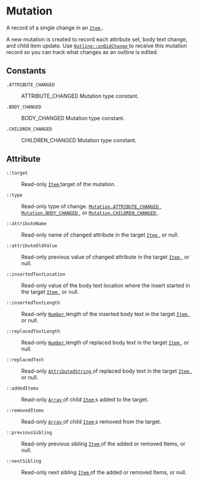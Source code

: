 <div class='class-def'>
  <script type="text/javascript" src="https://code.jquery.com/jquery-2.2.0.min.js"></script>
  <script>
    $( document ).ready(function() {
      $('.class-def dd').hide();
      $('.class-def dt').click(function(){
        $(this).next('dd').slideToggle();
      });
    });
  </script>
  <h1>Mutation</h1>
  <p>A record of a single change in an <a class='reference' href='Item.html'>
  <code>Item</code>
</a>.</p>
<p>A new mutation is created to record each attribute set, body text change,
and child item update. Use <a class='reference' href='Outline.html#instance-onDidChange'>
  <code>Outline::onDidChange</code>
</a> to receive this mutation
record so you can track what changes as an outline is edited. </p>
  
<h2>Constants</h2>
<dl>
  <dt class='property-def' id='static-ATTRIBUTE_CHANGED'>
  <code class='signature'>.ATTRIBUTE_CHANGED</code>
</dt>
<dd class='property-def m-t-md m-b-md'>
  <p>ATTRIBUTE_CHANGED Mutation type constant. </p>
</dd>
<dt class='property-def' id='static-BODY_CHANGED'>
  <code class='signature'>.BODY_CHANGED</code>
</dt>
<dd class='property-def m-t-md m-b-md'>
  <p>BODY_CHANGED Mutation type constant. </p>
</dd>
<dt class='property-def' id='static-CHILDREN_CHANGED'>
  <code class='signature'>.CHILDREN_CHANGED</code>
</dt>
<dd class='property-def m-t-md m-b-md'>
  <p>CHILDREN_CHANGED Mutation type constant. </p>
</dd>
</dl>
<h2>Attribute</h2>
<dl>
  <dt class='property-def' id='instance-target'>
  <code class='signature'>::target</code>
</dt>
<dd class='property-def m-t-md m-b-md'>
  <p>Read-only <a class='reference' href='Item.html'>
  <code>Item</code>
</a> target of the mutation. </p>
</dd>
<dt class='property-def' id='instance-type'>
  <code class='signature'>::type</code>
</dt>
<dd class='property-def m-t-md m-b-md'>
  <p>Read-only type of change. <a class='reference' href='Mutation.html#static-ATTRIBUTE_CHANGED'>
  <code>Mutation.ATTRIBUTE_CHANGED</code>
</a>,
<a class='reference' href='Mutation.html#static-BODY_CHANGED'>
  <code>Mutation.BODY_CHANGED</code>
</a>, or <a class='reference' href='Mutation.html#static-CHILDREN_CHANGED'>
  <code>Mutation.CHILDREN_CHANGED</code>
</a>. </p>
</dd>
<dt class='property-def' id='instance-attributeName'>
  <code class='signature'>::attributeName</code>
</dt>
<dd class='property-def m-t-md m-b-md'>
  <p>Read-only name of changed attribute in the target <a class='reference' href='Item.html'>
  <code>Item</code>
</a>, or null. </p>
</dd>
<dt class='property-def' id='instance-attributeOldValue'>
  <code class='signature'>::attributeOldValue</code>
</dt>
<dd class='property-def m-t-md m-b-md'>
  <p>Read-only previous value of changed attribute in the target
<a class='reference' href='Item.html'>
  <code>Item</code>
</a>, or null. </p>
</dd>
<dt class='property-def' id='instance-insertedTextLocation'>
  <code class='signature'>::insertedTextLocation</code>
</dt>
<dd class='property-def m-t-md m-b-md'>
  <p>Read-only value of the body text location where the insert started
in the target <a class='reference' href='Item.html'>
  <code>Item</code>
</a>, or null. </p>
</dd>
<dt class='property-def' id='instance-insertedTextLength'>
  <code class='signature'>::insertedTextLength</code>
</dt>
<dd class='property-def m-t-md m-b-md'>
  <p>Read-only <a class='reference' href='https://developer.mozilla.org/en-US/docs/Web/JavaScript/Reference/Global_Objects/Number'>
  <code>Number</code>
</a> length of the inserted body text in the target
<a class='reference' href='Item.html'>
  <code>Item</code>
</a>, or null. </p>
</dd>
<dt class='property-def' id='instance-replacedTextLength'>
  <code class='signature'>::replacedTextLength</code>
</dt>
<dd class='property-def m-t-md m-b-md'>
  <p>Read-only <a class='reference' href='https://developer.mozilla.org/en-US/docs/Web/JavaScript/Reference/Global_Objects/Number'>
  <code>Number</code>
</a> length of replaced body text in the target
<a class='reference' href='Item.html'>
  <code>Item</code>
</a>, or null. </p>
</dd>
<dt class='property-def' id='instance-replacedText'>
  <code class='signature'>::replacedText</code>
</dt>
<dd class='property-def m-t-md m-b-md'>
  <p>Read-only <a class='reference' href='AttributedString.html'>
  <code>AttributedString</code>
</a> of replaced body text in the target
<a class='reference' href='Item.html'>
  <code>Item</code>
</a>, or null. </p>
</dd>
<dt class='property-def' id='instance-addedItems'>
  <code class='signature'>::addedItems</code>
</dt>
<dd class='property-def m-t-md m-b-md'>
  <p>Read-only <a class='reference' href='https://developer.mozilla.org/en-US/docs/Web/JavaScript/Reference/Global_Objects/Array'>
  <code>Array</code>
</a> of child <a class='reference' href='Item.html'>
  <code>Item</code>
</a>s added to the target. </p>
</dd>
<dt class='property-def' id='instance-removedItems'>
  <code class='signature'>::removedItems</code>
</dt>
<dd class='property-def m-t-md m-b-md'>
  <p>Read-only <a class='reference' href='https://developer.mozilla.org/en-US/docs/Web/JavaScript/Reference/Global_Objects/Array'>
  <code>Array</code>
</a> of child <a class='reference' href='Item.html'>
  <code>Item</code>
</a>s removed from the target. </p>
</dd>
<dt class='property-def' id='instance-previousSibling'>
  <code class='signature'>::previousSibling</code>
</dt>
<dd class='property-def m-t-md m-b-md'>
  <p>Read-only previous sibling <a class='reference' href='Item.html'>
  <code>Item</code>
</a> of the added or removed Items,
or null. </p>
</dd>
<dt class='property-def' id='instance-nextSibling'>
  <code class='signature'>::nextSibling</code>
</dt>
<dd class='property-def m-t-md m-b-md'>
  <p>Read-only next sibling <a class='reference' href='Item.html'>
  <code>Item</code>
</a> of the added or removed Items, or
null. </p>
</dd>
</dl>
</div>